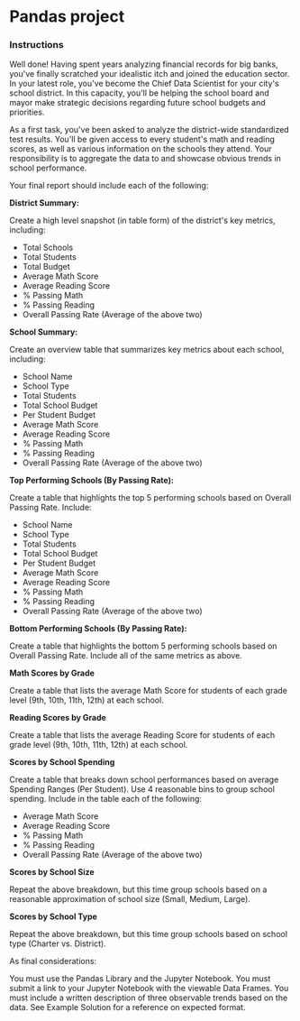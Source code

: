# Pandas project

### Instructions
Well done! Having spent years analyzing financial records for big banks, you've finally scratched your idealistic itch and joined the education sector. In your latest role, you've become the Chief Data Scientist for your city's school district. In this capacity, you'll be helping the  school board and mayor make strategic decisions regarding future school budgets and priorities.

As a first task, you've been asked to analyze the district-wide standardized test results. You'll be given access to every student's math and reading scores, as well as various information on the schools they attend. Your responsibility is to aggregate the data to and showcase obvious trends in school performance.

Your final report should include each of the following:

**District Summary:**

Create a high level snapshot (in table form) of the district's key metrics, including:

- Total Schools
- Total Students
- Total Budget
- Average Math Score
- Average Reading Score
- % Passing Math
- % Passing Reading
- Overall Passing Rate (Average of the above two)


**School Summary:**

Create an overview table that summarizes key metrics about each school, including:

- School Name
- School Type
- Total Students
- Total School Budget
- Per Student Budget
- Average Math Score
- Average Reading Score
- % Passing Math
- % Passing Reading
- Overall Passing Rate (Average of the above two)


**Top Performing Schools (By Passing Rate):**

Create a table that highlights the top 5 performing schools based on Overall Passing Rate. Include:

- School Name
- School Type
- Total Students
- Total School Budget
- Per Student Budget
- Average Math Score
- Average Reading Score
- % Passing Math
- % Passing Reading
- Overall Passing Rate (Average of the above two)


**Bottom Performing Schools (By Passing Rate):**

Create a table that highlights the bottom 5 performing schools based on Overall Passing Rate. Include all of the same metrics as above.


**Math Scores by Grade**

Create a table that lists the average Math Score for students of each grade level (9th, 10th, 11th, 12th) at each school.


**Reading Scores by Grade**

Create a table that lists the average Reading Score for students of each grade level (9th, 10th, 11th, 12th) at each school.


**Scores by School Spending**

Create a table that breaks down school performances based on average Spending Ranges (Per Student). Use 4 reasonable bins to group school spending. Include in the table each of the following:

- Average Math Score
- Average Reading Score
- % Passing Math
- % Passing Reading
- Overall Passing Rate (Average of the above two)


**Scores by School Size**

Repeat the above breakdown, but this time group schools based on a reasonable approximation of school size (Small, Medium, Large).


**Scores by School Type**

Repeat the above breakdown, but this time group schools based on school type (Charter vs. District).




As final considerations:

You must use the Pandas Library and the Jupyter Notebook.
You must submit a link to your Jupyter Notebook with the viewable Data Frames.
You must include a written description of three observable trends based on the data.
See Example Solution for a reference on expected format.
